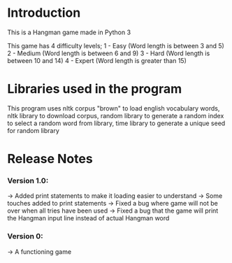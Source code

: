 # Introduction #

This is a Hangman game made in Python 3

This game has 4 difficulty levels;
  1 - Easy (Word length is between 3 and 5)
  2 - Medium (Word length is between 6 and 9)
  3 - Hard (Word length is between 10 and 14)
  4 - Expert (Word length is greater than 15)

# Libraries used in the program #

This program uses nltk corpus "brown" to load english vocabulary words, nltk library to download corpus, 
random library to generate a random index to select a random word from library, time library to generate 
a unique seed for random library

# Release Notes #

### Version 1.0: ###
  -> Added print statements to make it loading easier to understand
  -> Some touches added to print statements
  -> Fixed a bug where game will not be over when all tries have been used
  -> Fixed a bug that the game will print the Hangman input line instead of actual Hangman word

### Version 0: ###
  -> A functioning game 